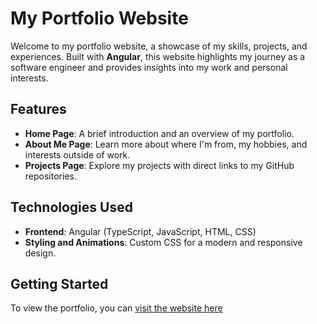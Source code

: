 # My Portfolio Website

Welcome to my portfolio website, a showcase of my skills, projects, and experiences. Built with **Angular**, this website highlights my journey as a software engineer and provides insights into my work and personal interests.

## Features

- **Home Page**: A brief introduction and an overview of my portfolio.
- **About Me Page**: Learn more about where I'm from, my hobbies, and interests outside of work.
- **Projects Page**: Explore my projects with direct links to my GitHub repositories.

## Technologies Used

- **Frontend**: Angular (TypeScript, JavaScript, HTML, CSS)
- **Styling and Animations**: Custom CSS for a modern and responsive design.

## Getting Started

To view the portfolio, you can [visit the website here](https://dyasser.github.io/MyPortfolio/projects)
